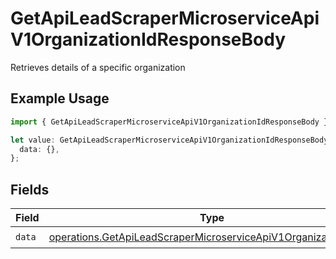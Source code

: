 # GetApiLeadScraperMicroserviceApiV1OrganizationIdResponseBody

Retrieves details of a specific organization

## Example Usage

```typescript
import { GetApiLeadScraperMicroserviceApiV1OrganizationIdResponseBody } from "oppulence-backend-sdk/models/operations";

let value: GetApiLeadScraperMicroserviceApiV1OrganizationIdResponseBody = {
  data: {},
};
```

## Fields

| Field                                                                                                                                              | Type                                                                                                                                               | Required                                                                                                                                           | Description                                                                                                                                        |
| -------------------------------------------------------------------------------------------------------------------------------------------------- | -------------------------------------------------------------------------------------------------------------------------------------------------- | -------------------------------------------------------------------------------------------------------------------------------------------------- | -------------------------------------------------------------------------------------------------------------------------------------------------- |
| `data`                                                                                                                                             | [operations.GetApiLeadScraperMicroserviceApiV1OrganizationIdData](../../models/operations/getapileadscrapermicroserviceapiv1organizationiddata.md) | :heavy_check_mark:                                                                                                                                 | N/A                                                                                                                                                |